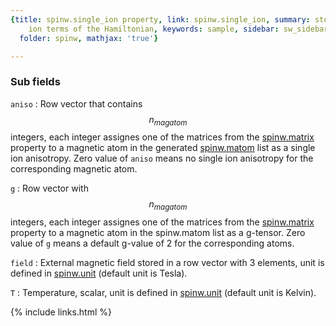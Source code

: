 ```yaml
---
{title: spinw.single_ion property, link: spinw.single_ion, summary: stores single
    ion terms of the Hamiltonian, keywords: sample, sidebar: sw_sidebar, permalink: spinw_single_ion,
  folder: spinw, mathjax: 'true'}

---
```

 
### Sub fields
 
`aniso`
: Row vector that contains $$n_{magatom}$$ integers, each integer
  assignes one of the matrices from the [spinw.matrix](spinw_matrix) property
  to a magnetic atom in the generated [spinw.matom](spinw_matom) list as a single
  ion anisotropy. Zero value of `aniso` means no single ion
  anisotropy for the corresponding magnetic atom.
 
`g`
: Row vector with $$n_{magatom}$$ integers, each integer
  assignes one of the matrices from the [spinw.matrix](spinw_matrix) property
  to a magnetic atom in the spinw.matom list as a
  g-tensor. Zero value of `g` means a default g-value of 2 for
  the corresponding atoms.
 
`field`
: External magnetic field stored in a row vector with 3 elements,
  unit is defined in [spinw.unit](spinw_unit) (default unit is Tesla).
 
`T`
: Temperature, scalar, unit is defined in [spinw.unit](spinw_unit) (default
  unit is Kelvin).
 

{% include links.html %}
